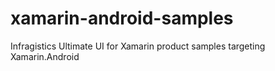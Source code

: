 # xamarin-android-samples
Infragistics Ultimate UI for Xamarin product samples targeting Xamarin.Android
